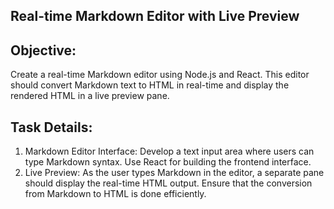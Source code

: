 ## Real-time Markdown Editor with Live Preview

## Objective:
Create a real-time Markdown editor using Node.js and React. 
This editor should convert Markdown text to HTML in real-time and display 
the rendered HTML in a live preview pane.

## Task Details:
1. Markdown Editor Interface:
  Develop a text input area where users can type Markdown syntax.
  Use React for building the frontend interface.
2. Live Preview:
  As the user types Markdown in the editor, a separate pane should display the real-time HTML output.
  Ensure that the conversion from Markdown to HTML is done efficiently.